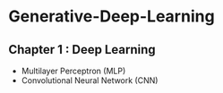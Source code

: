 # Generative-Deep-Learning
## Chapter 1 : Deep Learning
- Multilayer Perceptron (MLP)
- Convolutional Neural Network (CNN)
